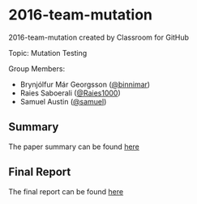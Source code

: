 # 2016-team-mutation
2016-team-mutation created by Classroom for GitHub

Topic: Mutation Testing

Group Members:
  - Brynjólfur Már Georgsson ([@binnimar][binni])
  - Raies Saboerali ([@Raies1000][raies1000])
  - Samuel Austin ([@samuel][samuel])

## Summary
The paper summary can be found [here][42f7690f]

## Final Report
The final report can be found [here][final_report]


  [42f7690f]: https://github.com/TUDelft-CS4110/2016-team-mutation/blob/paper_summary/paper_summary/mutation_testing_paper_summary_team_mutation.pdf "Paper Summary"
  [final_report]: paper_summary/mutation_testing_paper_summary_team_mutation.pdf
  [binni]:https://github.com/binnimar
  [samuel]:https://github.com/samuelaustin
  [raies1000]: https://github.com/Raies1000
